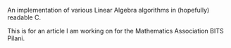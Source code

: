 An implementation of various Linear Algebra algorithms in (hopefully) readable C.

This is for an article I am working on for the Mathematics Association BITS Pilani.

